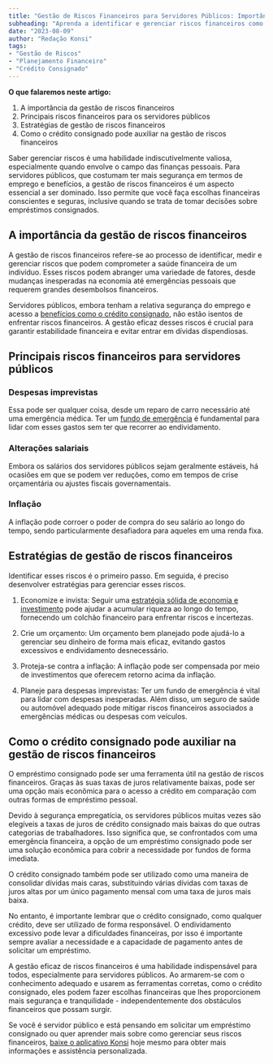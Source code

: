 ```yaml
---
title: "Gestão de Riscos Financeiros para Servidores Públicos: Importância e Estratégias"
subheading: "Aprenda a identificar e gerenciar riscos financeiros como servidor público para tomar decisões de empréstimo consignado mais conscientes e seguras."
date: "2023-08-09"
author: "Redação Konsi"
tags:
- "Gestão de Riscos"
- "Planejamento Financeiro"
- "Crédito Consignado"
---
```


**O que falaremos neste artigo:**
1. A importância da gestão de riscos financeiros
2. Principais riscos financeiros para os servidores públicos
3. Estratégias de gestão de riscos financeiros
4. Como o crédito consignado pode auxiliar na gestão de riscos financeiros

Saber gerenciar riscos é uma habilidade indiscutivelmente valiosa, especialmente quando envolve o campo das finanças pessoais. Para servidores públicos, que costumam ter mais segurança em termos de emprego e benefícios, a gestão de riscos financeiros é um aspecto essencial a ser dominado. Isso permite que você faça escolhas financeiras conscientes e seguras, inclusive quando se trata de tomar decisões sobre empréstimos consignados.

## A importância da gestão de riscos financeiros

A gestão de riscos financeiros refere-se ao processo de identificar, medir e gerenciar riscos que podem comprometer a saúde financeira de um indivíduo. Esses riscos podem abranger uma variedade de fatores, desde mudanças inesperadas na economia até emergências pessoais que requerem grandes desembolsos financeiros.

Servidores públicos, embora tenham a relativa segurança do emprego e acesso a [benefícios como o crédito consignado](https://konsi.com.br/postagens/a-importncia-do-planejamento-financeiro-durante-e-aps-a-pandemia-guia-para-servidores-pblicos), não estão isentos de enfrentar riscos financeiros. A gestão eficaz desses riscos é crucial para garantir estabilidade financeira e evitar entrar em dívidas dispendiosas.

## Principais riscos financeiros para servidores públicos

### Despesas imprevistas
Essa pode ser qualquer coisa, desde um reparo de carro necessário até uma emergência médica. Ter um [fundo de emergência](https://konsi.com.br/postagens/a-importncia-da-reserva-de-emergncia-e-como-constru-la-com-inteligncia-financeira) é fundamental para lidar com esses gastos sem ter que recorrer ao endividamento.

### Alterações salariais
Embora os salários dos servidores públicos sejam geralmente estáveis, há ocasiões em que se podem ver reduções, como em tempos de crise orçamentária ou ajustes fiscais governamentais.

### Inflação
A inflação pode corroer o poder de compra do seu salário ao longo do tempo, sendo particularmente desafiadora para aqueles em uma renda fixa.

## Estratégias de gestão de riscos financeiros

Identificar esses riscos é o primeiro passo. Em seguida, é preciso desenvolver estratégias para gerenciar esses riscos.

1. Economize e invista: Seguir uma [estratégia sólida de economia e investimento](https://konsi.com.br/postagens/estratgias-para-garantir-um-futuro-financeiro-tranquilo-como-servidor-pblico) pode ajudar a acumular riqueza ao longo do tempo, fornecendo um colchão financeiro para enfrentar riscos e incertezas.

2. Crie um orçamento: Um orçamento bem planejado pode ajudá-lo a gerenciar seu dinheiro de forma mais eficaz, evitando gastos excessivos e endividamento desnecessário.

3. Proteja-se contra a inflação: A inflação pode ser compensada por meio de investimentos que oferecem retorno acima da inflação.

4. Planeje para despesas imprevistas: Ter um fundo de emergência é vital para lidar com despesas inesperadas. Além disso, um seguro de saúde ou automóvel adequado pode mitigar riscos financeiros associados a emergências médicas ou despesas com veículos.

## Como o crédito consignado pode auxiliar na gestão de riscos financeiros

O empréstimo consignado pode ser uma ferramenta útil na gestão de riscos financeiros. Graças às suas taxas de juros relativamente baixas, pode ser uma opção mais econômica para o acesso a crédito em comparação com outras formas de empréstimo pessoal.

Devido à segurança empregatícia, os servidores públicos muitas vezes são elegíveis a taxas de juros de crédito consignado mais baixas do que outras categorias de trabalhadores. Isso significa que, se confrontados com uma emergência financeira, a opção de um empréstimo consignado pode ser uma solução econômica para cobrir a necessidade por fundos de forma imediata.

O crédito consignado também pode ser utilizado como uma maneira de consolidar dívidas mais caras, substituindo várias dívidas com taxas de juros altas por um único pagamento mensal com uma taxa de juros mais baixa.

No entanto, é importante lembrar que o crédito consignado, como qualquer crédito, deve ser utilizado de forma responsável. O endividamento excessivo pode levar a dificuldades financeiras, por isso é importante sempre avaliar a necessidade e a capacidade de pagamento antes de solicitar um empréstimo.

A gestão eficaz de riscos financeiros é uma habilidade indispensável para todos, especialmente para servidores públicos. Ao armarem-se com o conhecimento adequado e usarem as ferramentas corretas, como o crédito consignado, eles podem fazer escolhas financeiras que lhes proporcionem mais segurança e tranquilidade - independentemente dos obstáculos financeiros que possam surgir.

Se você é servidor público e está pensando em solicitar um empréstimo consignado ou quer aprender mais sobre como gerenciar seus riscos financeiros, [baixe o aplicativo Konsi](https://konsi.com.br/download-app) hoje mesmo para obter mais informações e assistência personalizada.